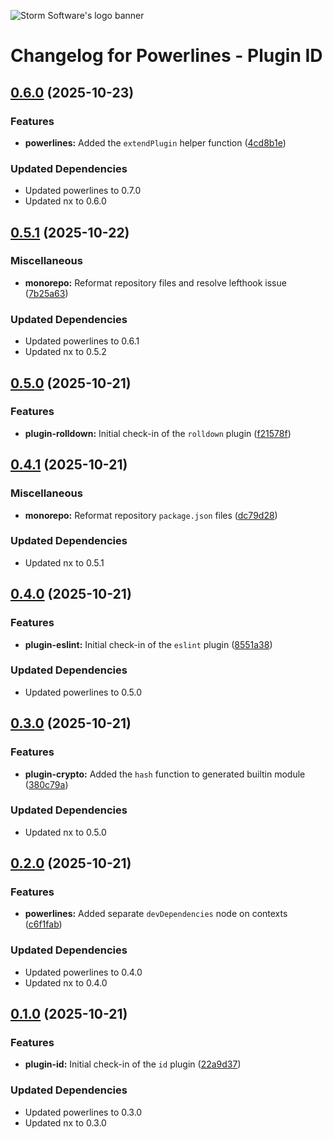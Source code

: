 ![Storm Software's logo banner](https://public.storm-cdn.com/brand-banner.png)

# Changelog for Powerlines - Plugin ID

## [0.6.0](https://github.com/storm-software/powerlines/releases/tag/plugin-id%400.6.0) (2025-10-23)

### Features

- **powerlines:** Added the `extendPlugin` helper function
  ([4cd8b1e](https://github.com/storm-software/powerlines/commit/4cd8b1e))

### Updated Dependencies

- Updated powerlines to 0.7.0
- Updated nx to 0.6.0

## [0.5.1](https://github.com/storm-software/powerlines/releases/tag/plugin-id%400.5.1) (2025-10-22)

### Miscellaneous

- **monorepo:** Reformat repository files and resolve lefthook issue
  ([7b25a63](https://github.com/storm-software/powerlines/commit/7b25a63))

### Updated Dependencies

- Updated powerlines to 0.6.1
- Updated nx to 0.5.2

## [0.5.0](https://github.com/storm-software/powerlines/releases/tag/plugin-id%400.5.0) (2025-10-21)

### Features

- **plugin-rolldown:** Initial check-in of the `rolldown` plugin
  ([f21578f](https://github.com/storm-software/powerlines/commit/f21578f))

## [0.4.1](https://github.com/storm-software/powerlines/releases/tag/plugin-id%400.4.1) (2025-10-21)

### Miscellaneous

- **monorepo:** Reformat repository `package.json` files
  ([dc79d28](https://github.com/storm-software/powerlines/commit/dc79d28))

### Updated Dependencies

- Updated nx to 0.5.1

## [0.4.0](https://github.com/storm-software/powerlines/releases/tag/plugin-id%400.4.0) (2025-10-21)

### Features

- **plugin-eslint:** Initial check-in of the `eslint` plugin
  ([8551a38](https://github.com/storm-software/powerlines/commit/8551a38))

### Updated Dependencies

- Updated powerlines to 0.5.0

## [0.3.0](https://github.com/storm-software/powerlines/releases/tag/plugin-id%400.3.0) (2025-10-21)

### Features

- **plugin-crypto:** Added the `hash` function to generated builtin module
  ([380c79a](https://github.com/storm-software/powerlines/commit/380c79a))

### Updated Dependencies

- Updated nx to 0.5.0

## [0.2.0](https://github.com/storm-software/powerlines/releases/tag/plugin-id%400.2.0) (2025-10-21)

### Features

- **powerlines:** Added separate `devDependencies` node on contexts
  ([c6f1fab](https://github.com/storm-software/powerlines/commit/c6f1fab))

### Updated Dependencies

- Updated powerlines to 0.4.0
- Updated nx to 0.4.0

## [0.1.0](https://github.com/storm-software/powerlines/releases/tag/plugin-id%400.1.0) (2025-10-21)

### Features

- **plugin-id:** Initial check-in of the `id` plugin
  ([22a9d37](https://github.com/storm-software/powerlines/commit/22a9d37))

### Updated Dependencies

- Updated powerlines to 0.3.0
- Updated nx to 0.3.0
